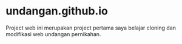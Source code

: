 # undangan.github.io
Project web ini merupakan project pertama saya belajar cloning dan modifikasi web undangan pernikahan. 
